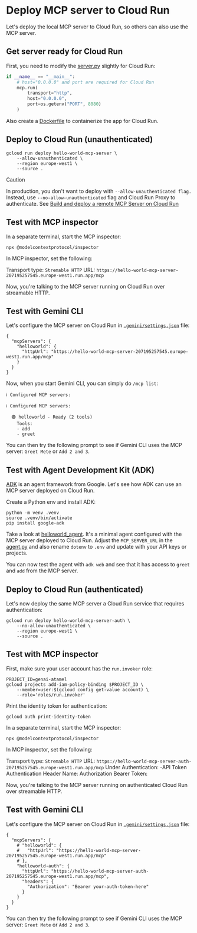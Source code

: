 # Deploy MCP server to Cloud Run

Let's deploy the local MCP server to Cloud Run, so others can also use the MCP server.

## Get server ready for Cloud Run

First, you need to modify the [server.py](./server.py) slightly for Cloud Run:

```python
if __name__ == "__main__":
    # host="0.0.0.0" and port are required for Cloud Run
    mcp.run(
        transport="http",
        host="0.0.0.0",
        port=os.getenv("PORT", 8080)
    )
```

Also create a [Dockerfile](./Dockerfile) to containerize the app for Cloud Run.

## Deploy to Cloud Run (unauthenticated)

```shell
gcloud run deploy hello-world-mcp-server \
    --allow-unauthenticated \
    --region europe-west1 \
    --source .
```

> [!CAUTION]
> In production, you don't want to deploy with `--allow-unauthenticated flag.`
> Instead, use `--no-allow-unauthenticated` flag and Cloud Run Proxy to authenticate.
> See [Build and deploy a remote MCP Server on Cloud Run](https://cloud.google.com/run/docs/tutorials/deploy-remote-mcp-server)

## Test with MCP inspector

In a separate terminal, start the MCP inspector:

```shell
npx @modelcontextprotocol/inspector
```

In MCP inspector, set the following:

Transport type: `Stremable HTTP`
URL: `https://hello-world-mcp-server-207195257545.europe-west1.run.app/mcp`

Now, you're talking to the MCP server running on Cloud Run over streamable HTTP.

## Test with Gemini CLI

Let's configure the MCP server on Cloud Run in [`.gemini/settings.json`](./gemini/settings.json) file:

```shell
{
  "mcpServers": {
    "helloworld": {
      "httpUrl": "https://hello-world-mcp-server-207195257545.europe-west1.run.app/mcp"
    }
  }
}
```

Now, when you start Gemini CLI, you can simply do `/mcp list`:

```shell
ℹ Configured MCP servers:

ℹ Configured MCP servers:

  🟢 helloworld - Ready (2 tools)
    Tools:
    - add
    - greet
```

You can then try the following prompt to see if Gemini CLI uses the MCP server: `Greet Mete` or `Add 2 and 3`.

## Test with Agent Development Kit (ADK)

[ADK](https://google.github.io/adk-docs/) is an agent framework from Google. Let's see how ADK can use an MCP server
deployed on Cloud Run.

Create a Python env and install ADK:

```shell
python -m venv .venv
source .venv/bin/activate
pip install google-adk
```

Take a look at [helloworld_agent](./helloworld_agent/). It's a minimal agent configured with the MCP server deployed
to Cloud Run. Adjust the `MCP_SERVER_URL` in the [agent.py](./helloworld_agent/agent.py) and also rename `dotenv`
to `.env` and update with your API keys or projects.

You can now test the agent with `adk web` and see that it has access to `greet` and `add` from the MCP server.

## Deploy to Cloud Run (authenticated)

Let's now deploy the same MCP server a Cloud Run service that requires authentication:

```shell
gcloud run deploy hello-world-mcp-server-auth \
    --no-allow-unauthenticated \
    --region europe-west1 \
    --source .
```

## Test with MCP inspector

First, make sure your user account has the `run.invoker` role:

```shell
PROJECT_ID=genai-atamel
gcloud projects add-iam-policy-binding $PROJECT_ID \
    --member=user:$(gcloud config get-value account) \
    --role='roles/run.invoker'
```

Print the identity token for authentication:

```shell
gcloud auth print-identity-token
```

In a separate terminal, start the MCP inspector:

```shell
npx @modelcontextprotocol/inspector
```

In MCP inspector, set the following:

Transport type: `Stremable HTTP`
URL: `https://hello-world-mcp-server-auth-207195257545.europe-west1.run.app/mcp`
Under Authentication:
    -API Token Authentication
    Header Name: Authorization
    Bearer Token: <paste your identity token>

Now, you're talking to the MCP server running on authenticated Cloud Run over streamable HTTP.

## Test with Gemini CLI

Let's configure the MCP server on Cloud Run in [`.gemini/settings.json`](./gemini/settings.json) file:

```shell
{
  "mcpServers": {
    # "helloworld": {
    #   "httpUrl": "https://hello-world-mcp-server-207195257545.europe-west1.run.app/mcp"
    # },
    "helloworld-auth": {
      "httpUrl": "https://hello-world-mcp-server-auth-207195257545.europe-west1.run.app/mcp",
      "headers": {
        "Authorization": "Bearer your-auth-token-here"
      }
    }
  }
}
```

You can then try the following prompt to see if Gemini CLI uses the MCP server: `Greet Mete` or `Add 2 and 3`.
